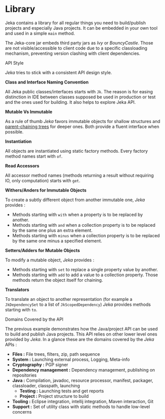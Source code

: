 # Library

Jeka contains a library for all regular things you need to build/publish projects and especially Java projects. 
It can be embedded in your own tool and used in a simple <code>main</code> method. 

The Jeka-core jar embeds third party jars as _Ivy_ or _BouncyCastle_. Those are not visible/accessible to client code 
due to a specific classloading mechanism, preventing version clashing with client dependencies.  

<span class="menuItem0">API Style</span>

_Jeka_ tries to stick with a consistent API design style.

**Class and Interface Naming Convention**

All Jeka public classes/interfaces starts with `Jk`. The reason is for easing distinction in IDE between classes supposed be used 
in production or test and the ones used for building. It also helps to explore Jeka API.

**Mutable Vs Immutable**

As a rule of thumb _Jeka_ favors immutable objects for shallow structures and 
[parent-chaining trees](https://github.com/djeang/parent-chaining/blob/master/readme.md) for deeper ones. 
Both provide a fluent interface when possible.

**Instantiation**

All objects are instantiated using static factory methods. Every factory method names start with `of`.

**Read Accessors**

All accessor method names (methods returning a result without requiring IO, only computation) starts with `get`.

**Withers/Anders for Immutable Objects**

To create a subtly different object from another immutable one, _Jeka_ provides :
* Methods starting with `with` when a property is to be replaced by another.
* Methods starting with `and` when a collection property is to be replaced by the same one plus an extra element.
* Methods starting with `minus` when a collection property is to be replaced by the same one minus a specified element.

**Setters/Adders for Mutable Objects**
 
To modify a mutable object, _Jeka_ provides :
* Methods starting with `set` to replace a single property value by another.
* Methods starting with `add` to add a value to a collection property.
Those methods return the object itself for chaining.

**Translators**

To translate an object to another representation (for example a `JkDependencySet` to a  list of `JkScopedDependency`) 
_Jeka_ provides methods starting with `to`.


<span class="menuItem0">Domains Covered by the API</span>

The previous example demonstrates how the Java/project API can be used to build and publish Java projects. This API 
relies on other lower level ones provided by _Jeka_. In a glance these are the domains covered by the _Jeka_ APIs : 

* __Files :__ File trees, filters, zip, path sequence
* __System :__ Launching external process, Logging, Meta-info
* __Cryptography :__ PGP signer
* __Dependency management :__ Dependency management, publishing on repositories
* __Java :__ Compilation, javadoc, resource processor, manifest, packager, classloader, classpath, launching 
  * __Testing :__ Launching tests and get reports
  * __Project :__ Project structure to build
* __Tooling :__ Eclipse integration, intellij integration, Maven interaction, Git
* __Support :__ Set of utility class with static methods to handle low-level concerns 








